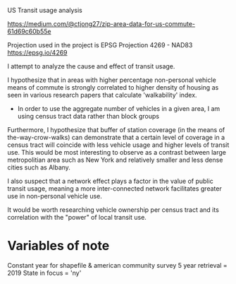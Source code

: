 US Transit usage analysis

https://medium.com/@ctjong27/zip-area-data-for-us-commute-61d69c60b55e

Projection used in the project is EPSG Projection 4269 - NAD83
https://epsg.io/4269

I attempt to analyze the cause and effect of transit usage.

I hypothesize that in areas with higher percentage non-personal vehicle means of commute is strongly correlated to higher density of housing as seen in various research papers that calculate 'walkability' index.
- In order to use the aggregate number of vehicles in a given area, I am using census tract data rather than block groups

Furthermore, I hypothesize that buffer of station coverage (in the means of the-way-crow-walks) can demonstrate that a certain level of coverage in a census tract will coincide with less vehicle usage and higher levels of transit use. This would be most interesting to observe as a contrast between large metropolitian area such as New York and relatively smaller and less dense cities such as Albany.

I also suspect that a network effect plays a factor in the value of public transit usage, meaning a more inter-connected network facilitates greater use in non-personal vehicle use.

It would be worth researching vehicle ownership per census tract and its correlation with the "power" of local transit use.

# Variables of note
Constant year for shapefile & american community survey 5 year retrieval = 2019
State in focus = 'ny'
